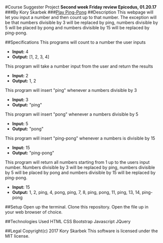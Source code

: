 #Course Suggester Project
**Second week Friday review Epicodus, 01.20.17**
###By Kory Skarbek
###[Play Ping-Pong](http://skarski10.github.io/ping-pong)
##Description
This webpage will let you input a number and then count up to that number. The exception will be that numbers divisible by 3 will be replaced by ping, numbers divisible by 5 will be placed by pong and numbers divisible by 15 will be replaced by ping-pong.

##Specifications
This programs will count to a number the user inputs
* **Input:** 4
* **Output:** [1, 2, 3, 4]

This program will take a number input from the user and return the results
* **Input:** 2
* **Output:** 1, 2

This program will insert "ping" whenever a numbers divisible by 3
* **Input:** 3
* **Output:** "ping"

This program will insert "pong" whenever a numbers divisible by 5
* **Input:** 5
* **Output:** "pong"

This program will insert "ping-pong" whenever a numbers is divisible by 15
* **Input:** 15
* **Output:** "ping-pong"

This program will return all numbers starting from 1 up to the users input number. Numbers divisible by 3 will be replaced by ping, numbers divisible by 5 will be placed by pong and numbers divisible by 15 will be replaced by ping-pong.
* **Input:** 15
* **Output:** 1, 2, ping, 4, pong, ping, 7, 8, ping, pong, 11, ping, 13, 14, ping-pong

##Setup
Open up the terminal.
Clone this repository.
Open the file up in your web browser of choice.

##Technologies Used
HTML
CSS
Bootstrap
Javascript
JQuery

##Legal
Copyright(c) 2017 Kory Skarbek
This software is licensed under the MIT license.
